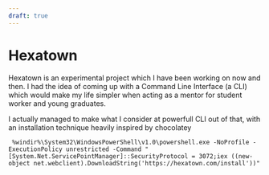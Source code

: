 ```yaml
---
draft: true
---
```

# Hexatown

Hexatown is an experimental project which I have been working on now and then. I had the idea of coming up with a Command Line Interface (a CLI) which would make my life simpler when acting as a mentor for student worker and young graduates.

I actually managed to make what I consider at powerfull CLI out of that, with an installation technique heavily inspired by chocolatey

```text
 %windir%\System32\WindowsPowerShell\v1.0\powershell.exe -NoProfile -ExecutionPolicy unrestricted -Command "[System.Net.ServicePointManager]::SecurityProtocol = 3072;iex ((new-object net.webclient).DownloadString('https://hexatown.com/install'))"
```


